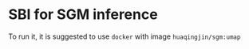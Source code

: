 # SBI for SGM inference

To run it, it is suggested to use `docker` with image `huaqingjin/sgm:umap`


